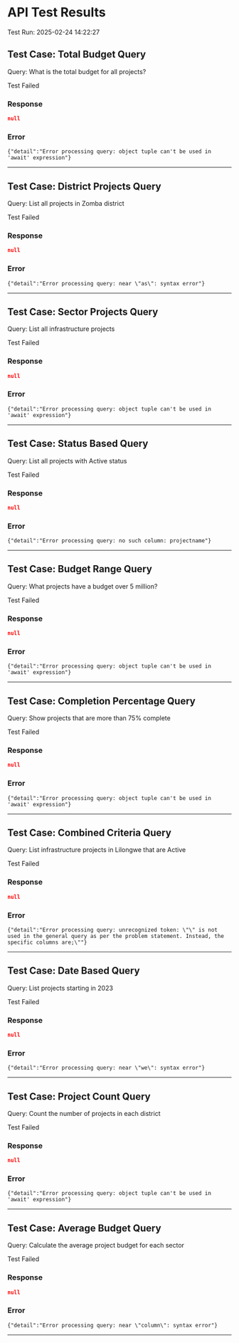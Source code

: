 # API Test Results

Test Run: 2025-02-24 14:22:27

## Test Case: Total Budget Query
Query: What is the total budget for all projects?

Test Failed

### Response
```json
null
```

### Error
```
{"detail":"Error processing query: object tuple can't be used in 'await' expression"}
```

---

## Test Case: District Projects Query
Query: List all projects in Zomba district

Test Failed

### Response
```json
null
```

### Error
```
{"detail":"Error processing query: near \"as\": syntax error"}
```

---

## Test Case: Sector Projects Query
Query: List all infrastructure projects

Test Failed

### Response
```json
null
```

### Error
```
{"detail":"Error processing query: object tuple can't be used in 'await' expression"}
```

---

## Test Case: Status Based Query
Query: List all projects with Active status

Test Failed

### Response
```json
null
```

### Error
```
{"detail":"Error processing query: no such column: projectname"}
```

---

## Test Case: Budget Range Query
Query: What projects have a budget over 5 million?

Test Failed

### Response
```json
null
```

### Error
```
{"detail":"Error processing query: object tuple can't be used in 'await' expression"}
```

---

## Test Case: Completion Percentage Query
Query: Show projects that are more than 75% complete

Test Failed

### Response
```json
null
```

### Error
```
{"detail":"Error processing query: object tuple can't be used in 'await' expression"}
```

---

## Test Case: Combined Criteria Query
Query: List infrastructure projects in Lilongwe that are Active

Test Failed

### Response
```json
null
```

### Error
```
{"detail":"Error processing query: unrecognized token: \"\" is not used in the general query as per the problem statement. Instead, the specific columns are;\""}
```

---

## Test Case: Date Based Query
Query: List projects starting in 2023

Test Failed

### Response
```json
null
```

### Error
```
{"detail":"Error processing query: near \"we\": syntax error"}
```

---

## Test Case: Project Count Query
Query: Count the number of projects in each district

Test Failed

### Response
```json
null
```

### Error
```
{"detail":"Error processing query: object tuple can't be used in 'await' expression"}
```

---

## Test Case: Average Budget Query
Query: Calculate the average project budget for each sector

Test Failed

### Response
```json
null
```

### Error
```
{"detail":"Error processing query: near \"column\": syntax error"}
```

---

